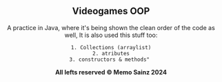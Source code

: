 <div align="center">

## Videogames OOP


A practice in Java, where it's being shown the clean order of the code as well, 
It is also used this stuff too: 

    1. Collections (arraylist)
    2. atributes
    3. constructors & methods" 




<b> All lefts reserved 	&#169; Memo Sainz 2024 </b>
